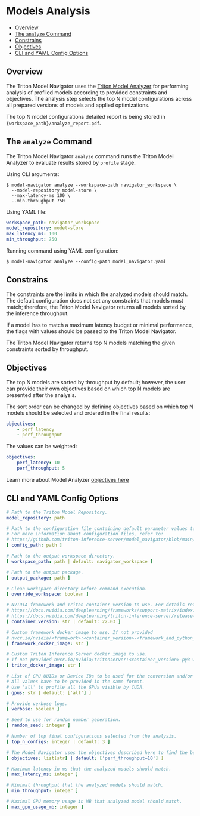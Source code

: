 <!--
Copyright (c) 2021-2022, NVIDIA CORPORATION. All rights reserved.

Licensed under the Apache License, Version 2.0 (the "License");
you may not use this file except in compliance with the License.
You may obtain a copy of the License at

    http://www.apache.org/licenses/LICENSE-2.0

Unless required by applicable law or agreed to in writing, software
distributed under the License is distributed on an "AS IS" BASIS,
WITHOUT WARRANTIES OR CONDITIONS OF ANY KIND, either express or implied.
See the License for the specific language governing permissions and
limitations under the License.
-->

# Models Analysis

<!-- START doctoc generated TOC please keep comment here to allow auto update -->
<!-- DON'T EDIT THIS SECTION, INSTEAD RE-RUN doctoc TO UPDATE -->

- [Overview](#overview)
- [The `analyze` Command](#the-analyze-command)
- [Constrains](#constrains)
- [Objectives](#objectives)
- [CLI and YAML Config Options](#cli-and-yaml-config-options)

<!-- END doctoc generated TOC please keep comment here to allow auto update -->

## Overview

The Triton Model Navigator uses the [Triton Model Analyzer](https://github.com/triton-inference-server/model_analyzer) for performing
analysis of profiled models according to provided constraints and objectives.
The analysis step selects the top N model configurations across all prepared versions of models and
applied optimizations.

The top N model configurations detailed report is being stored in `{workspace_path}/analyze_report.pdf`.

## The `analyze` Command

The Triton Model Navigator `analyze` command runs the Triton Model Analyzer to evaluate results stored by `profile` stage.

Using CLI arguments:

```shell
$ model-navigator analyze --workspace-path navigator_workspace \
  --model-repository model-store \
  --max-latency-ms 100 \
  --min-throughput 750
```

Using YAML file:

```yaml
workspace_path: navigator_workspace
model_repository: model-store
max_latency_ms: 100
min_throughput: 750
```

Running command using YAML configuration:

```shell
$ model-navigator analyze --config-path model_navigator.yaml
```

## Constrains

The constraints are the limits in which the analyzed models should match. The default configuration does not set any constraints that models must match; therefore,
the Triton Model Navigator returns all models sorted by the inference throughput.

If a model has to match a maximum latency budget or minimal performance, the flags with values should be passed to the Triton Model Navigator.

The Triton Model Navigator returns top N models matching the given constraints sorted by throughput.

## Objectives

The top N models are sorted by throughput by default; however, the user can provide their own
objectives based on which top N models are presented after the analysis.

The sort order can be changed by defining objectives based on which top N models should be selected and ordered in the
final results:

```yaml
objectives:
    - perf_latency
    - perf_throughput
```

The values can be weighted:

```yaml
objectives:
    perf_latency: 10
    perf_throughput: 5
```

Learn more about Model
Analyzer [objectives here](https://github.com/triton-inference-server/model_analyzer/blob/main/docs/config.md#objective)


## CLI and YAML Config Options

[comment]: <> (START_CONFIG_LIST)
```yaml
# Path to the Triton Model Repository.
model_repository: path

# Path to the configuration file containing default parameter values to use.
# For more information about configuration files, refer to:
# https://github.com/triton-inference-server/model_navigator/blob/main/docs/run.md
[ config_path: path ]

# Path to the output workspace directory.
[ workspace_path: path | default: navigator_workspace ]

# Path to the output package.
[ output_package: path ]

# Clean workspace directory before command execution.
[ override_workspace: boolean ]

# NVIDIA framework and Triton container version to use. For details refer to
# https://docs.nvidia.com/deeplearning/frameworks/support-matrix/index.html and
# https://docs.nvidia.com/deeplearning/triton-inference-server/release-notes/index.html for details).
[ container_version: str | default: 22.03 ]

# Custom framework docker image to use. If not provided
# nvcr.io/nvidia/<framework>:<container_version>-<framework_and_python_version> will be used
[ framework_docker_image: str ]

# Custom Triton Inference Server docker image to use.
# If not provided nvcr.io/nvidia/tritonserver:<container_version>-py3 will be used
[ triton_docker_image: str ]

# List of GPU UUIDs or Device IDs to be used for the conversion and/or profiling.
# All values have to be provided in the same format.
# Use 'all' to profile all the GPUs visible by CUDA.
[ gpus: str | default: ['all'] ]

# Provide verbose logs.
[ verbose: boolean ]

# Seed to use for random number generation.
[ random_seed: integer ]

# Number of top final configurations selected from the analysis.
[ top_n_configs: integer | default: 3 ]

# The Model Navigator uses the objectives described here to find the best configuration for the model.
[ objectives: list[str] | default: ['perf_throughput=10'] ]

# Maximum latency in ms that the analyzed models should match.
[ max_latency_ms: integer ]

# Minimal throughput that the analyzed models should match.
[ min_throughput: integer ]

# Maximal GPU memory usage in MB that analyzed model should match.
[ max_gpu_usage_mb: integer ]

```
[comment]: <> (END_CONFIG_LIST)
